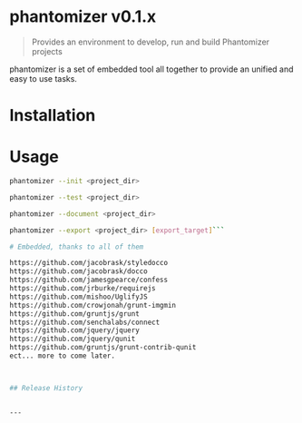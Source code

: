# phantomizer v0.1.x

> Provides an environment to develop, run and build Phantomizer projects

phantomizer is a set of embedded tool all together
to provide an unified and easy to use tasks.

# Installation

# Usage
```bash
phantomizer --init <project_dir>

phantomizer --test <project_dir>

phantomizer --document <project_dir>

phantomizer --export <project_dir> [export_target]```

# Embedded, thanks to all of them

https://github.com/jacobrask/styledocco
https://github.com/jacobrask/docco
https://github.com/jamesgpearce/confess
https://github.com/jrburke/requirejs
https://github.com/mishoo/UglifyJS
https://github.com/crowjonah/grunt-imgmin
https://github.com/gruntjs/grunt
https://github.com/senchalabs/connect
https://github.com/jquery/jquery
https://github.com/jquery/qunit
https://github.com/gruntjs/grunt-contrib-qunit
ect... more to come later.



## Release History


---

